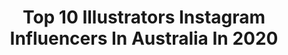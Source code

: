 ---
title: Top 10 Illustrators Instagram Influencers In Australia In 2020
description: >-
  Find top illustrators Instagram influencers in Australia in 2020. Most popular hashtags: #stayhome #covid #savetheplanet #earthday.
platform: Instagram
profiles:
  - username: "hanahana.ya"
    fullname: >-
      ハ͓̽ナ͓̽　͓̽花͓̽や͓̽
    location: "Australia"
    followers: 6331
    engagement: 1548
    commentsToLikes: 0.015827
    id: ck8t4czi06bx20j78758bw06w
    verified: false
    hashtags: "#demonslayer, #nezukocosplay, #tranditional, #rezerorem"
  - username: "_vivalareina"
    fullname: >-
      Reina Koyano
    location: "Australia"
    followers: 130628
    engagement: 183
    commentsToLikes: 0.034262
    id: ck5buhociht2g0i11nunz8z50
    verified: false
    hashtags: "#mjmondays, #happymothersday, #tbt"
  - username: "aluna.ink"
    fullname: >-
      al glascott 🤍
    location: "Australia"
    followers: 11850
    engagement: 659
    commentsToLikes: 0.022941
    id: ck55p8z4ba29e0i11srgyky88
    verified: false
    hashtags: "#internationalwomensday, #keepthedoorsopen"
  - username: "paxandhart"
    fullname: >-
      e m m a
    location: "Australia"
    followers: 44594
    engagement: 201
    commentsToLikes: 0.077610
    id: ck55ljh431pjt0i11sl6gipug
    verified: false
    hashtags: "#seemslikeyesterday, #paxandhartstockist, #stylequeen, #australiaisonfire"
  - username: "illustriousjane"
    fullname: >-
      Sarah Jane
    location: "Australia"
    followers: 70778
    engagement: 169
    commentsToLikes: 0.053022
    id: ck13d8huz47350i19nuzh6icj
    verified: false
    hashtags: "#fashionideas, #indiansummer, #wiwtoday, #sudiosweden"
  - username: "naomibulger"
    fullname: >-
      Naomi Bulger
    location: "Australia"
    followers: 22634
    engagement: 289
    commentsToLikes: 0.063589
    id: ck6u3rmq0zhe40j719v203byp
    verified: false
    hashtags: "#bookishlife, #timetowrite, #magazineaddict, #foundandforaged"
  - username: "lineideas"
    fullname: >-
      Jordan | Lettering Watercolour
    location: "Australia"
    followers: 5793
    engagement: 1720
    commentsToLikes: 0.049872
    id: ck9we8e1dj3z60j78h98lzygh
    verified: false
    hashtags: "#typespire, #floralarthub, #thedailywriting, #15daysofink"
  - username: "pip_abraham"
    fullname: >-
      Pip · Animal Artist
    location: "Australia"
    followers: 24573
    engagement: 1009
    commentsToLikes: 0.012838
    id: ck14jc7vcjlwe0i19b793zkdi
    verified: false
    hashtags: "#draw30animals, #inktober, #topnine"
  - username: "ici.jozi"
    fullname: >-
      jozi - illustration & ☀️🌏🌸
    location: "Australia"
    followers: 3680
    engagement: 2616
    commentsToLikes: 0.038466
    id: ckap9dmcvs8ez0i78f2nubvgr
    verified: false
    hashtags: "#earthdayathome, #plantlady, #arual100k, #australia"
  - username: "elyvescent"
    fullname: >-
      Elysia Case
    location: "Australia"
    followers: 18697
    engagement: 1739
    commentsToLikes: 0.011917
    id: ck0vx63ffxbpr0i19x65judma
    verified: false
    hashtags: "#stickerapp, #stickers, #pencilsketch, #coloredpencil"
---